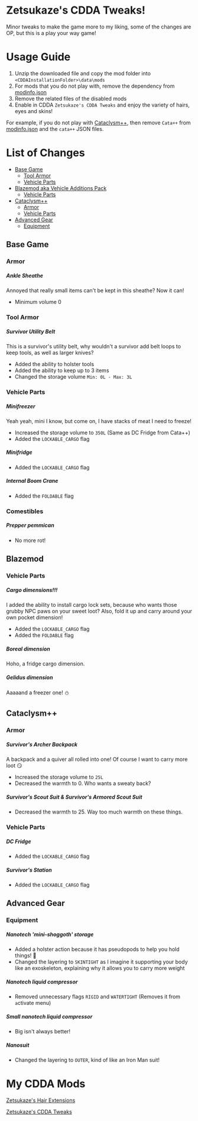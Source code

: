 # Zetsukaze's CDDA Tweaks!
Minor tweaks to make the game more to my liking, some of the changes are OP, but this is a play your way game!

# Usage Guide
1. Unzip the downloaded file and copy the mod folder into `<CDDAInstallationFolder>\data\mods`
2. For mods that you do not play with, remove the dependency from [modinfo.json](modinfo.json)
3. Remove the related files of the disabled mods
4. Enable in CDDA `Zetsukaze's CDDA Tweaks` and enjoy the variety of hairs, eyes and skins!

For example, if you do not play with [Cataclysm++](https://github.com/Noctifer-de-Mortem/nocts_cata_mod), then remove `Cata++` from [modinfo.json](modinfo.json) and the `cata++` JSON files.

# List of Changes
* [Base Game](#base-game)
  * [Tool Armor](#tool-armor)
  * [Vehicle Parts](#vehicle-parts)
* [Blazemod aka Vehicle Additions Pack](#blazemod)
  * [Vehicle Parts](#vehicle-parts-1)
* [Cataclysm++](#cataclysm)
  * [Armor](#armor)
  * [Vehicle Parts](#vehicle-parts-2)
* [Advanced Gear](#advanced-gear)
  * [Equipment](#equipment)

## Base Game
### Armor
##### Ankle Sheathe
Annoyed that really small items can't be kept in this sheathe? Now it can!
* Minimum volume 0

### Tool Armor
##### Survivor Utility Belt
This is a survivor's utility belt, why wouldn't a survivor add belt loops to keep tools, as well as larger knives?
* Added the ability to holster tools
* Added the ability to keep up to 3 items
* Changed the storage volume `Min: 0L - Max: 3L`

### Vehicle Parts
##### Minifreezer
Yeah yeah, mini I know, but come on, I have stacks of meat I need to freeze!
* Increased the storage volume to `350L` (Same as DC Fridge from Cata++)
* Added the `LOCKABLE_CARGO` flag

##### Minifridge
* Added the `LOCKABLE_CARGO` flag

##### Internal Boom Crane
* Added the `FOLDABLE` flag

### Comestibles
##### Prepper pemmican
* No more rot!

## Blazemod
### Vehicle Parts
##### Cargo dimensions!!!
I added the ability to install cargo lock sets, because who wants those grubby NPC paws on your sweet loot? Also, fold it up and carry around your own pocket dimension!
* Added the `LOCKABLE_CARGO` flag
* Added the `FOLDABLE` flag

##### Boreal dimension
Hoho, a fridge cargo dimension.

##### Gelidus dimension
Aaaaand a freezer one! :snowman:

## Cataclysm++
### Armor
##### Survivor's Archer Backpack
A backpack and a quiver all rolled into one! Of course I want to carry more loot :smirk:
* Increased the storage volume to `25L`
* Decreased the warmth to 0. Who wants a sweaty back?

##### Survivor's Scout Suit & Survivor's Armored Scout Suit
* Decreased the warmth to 25. Way too much warmth on these things.

### Vehicle Parts
##### DC Fridge
* Added the `LOCKABLE_CARGO` flag

##### Survivor's Station
* Added the `LOCKABLE_CARGO` flag

## Advanced Gear
### Equipment
##### Nanotech 'mini-shoggoth' storage
* Added a holster action because it has pseudopods to help you hold things! :octopus:
* Changed the layering to `SKINTIGHT` as I imagine it supporting your body like an exoskeleton, explaining why it allows you to carry more weight

##### Nanotech liquid compressor
* Removed unnecessary flags `RIGID` and `WATERTIGHT` (Removes it from `a`ctivate menu)

##### Small nanotech liquid compressor
* Big isn't always better!

##### Nanosuit
* Changed the layering to `OUTER`, kind of like an Iron Man suit!

# My CDDA Mods
[Zetsukaze's Hair Extensions](https://github.com/Zetsukaze/Zets-Hair-Extensions)

[Zetsukaze's CDDA Tweaks](https://github.com/Zetsukaze/Zets-CDDA-Tweaks)
